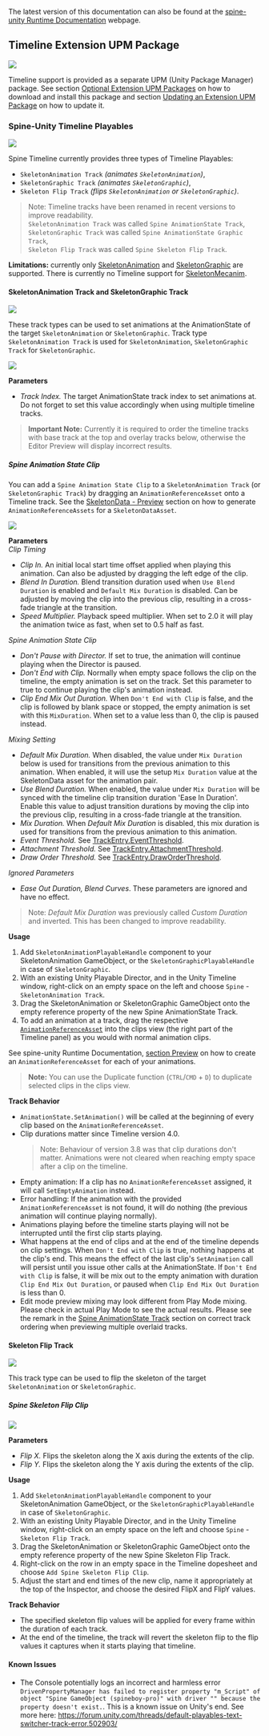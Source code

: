 The latest version of this documentation can also be found at the [spine-unity Runtime Documentation](http://esotericsoftware.com/spine-unity#Timeline-Extension-UPM-Package) webpage.

## Timeline Extension UPM Package

![](timeline.png)

Timeline support is provided as a separate UPM (Unity Package Manager) package. See section [Optional Extension UPM Packages](#Optional-Extension-UPM-Packages) on how to download and install this package and section [Updating an Extension UPM Package](#Updating-an-Extension-UPM-Package) on how to update it.

### Spine-Unity Timeline Playables

![](add-menu.png)

Spine Timeline currently provides three types of Timeline Playables:  
- `SkeletonAnimation Track` *(animates `SkeletonAnimation`)*,
- `SkeletonGraphic Track` *(animates `SkeletonGraphic`)*,
- `Skeleton Flip Track` *(flips `SkeletonAnimation` or `SkeletonGraphic`)*.

> Note: Timeline tracks have been renamed in recent versions to improve readability.  
`SkeletonAnimation Track` was called `Spine AnimationState Track`,  
`SkeletonGraphic Track` was called `Spine AnimationState Graphic Track`,  
`Skeleton Flip Track` was called `Spine Skeleton Flip Track`.

**Limitations:** currently only [SkeletonAnimation](#SkeletonAnimation-Component) and [SkeletonGraphic](#SkeletonGraphic-Component) are supported. There is currently no Timeline support for [SkeletonMecanim](#SkeletonMecanim-Component).

#### SkeletonAnimation Track and SkeletonGraphic Track

![](animationstate-track.png)  

These track types can be used to set animations at the AnimationState of the target `SkeletonAnimation` or `SkeletonGraphic`. Track type `SkeletonAnimation Track` is used for `SkeletonAnimation`, `SkeletonGraphic Track` for `SkeletonGraphic`.

![](animationstate-track-inspector.png)  

**Parameters**
- *Track Index.* The target AnimationState track index to set animations at. Do not forget to set this value accordingly when using multiple timeline tracks.
> **Important Note:** Currently it is required to order the timeline tracks with base track at the top and overlay tracks below, otherwise the Editor Preview will display incorrect results.

##### Spine Animation State Clip

You can add a `Spine Animation State Clip` to a `SkeletonAnimation Track` (or `SkeletonGraphic Track`) by dragging an `AnimationReferenceAsset` onto a Timeline track. See the [SkeletonData - Preview](#Preview) section on how to generate `AnimationReferenceAssets` for a `SkeletonDataAsset`.

![](animationstate-clip-inspector.png)  

**Parameters**  
*Clip Timing*
- *Clip In.* An initial local start time offset applied when playing this animation. Can also be adjusted by dragging the left edge of the clip.
- *Blend In Duration.* Blend transition duration used when `Use Blend Duration` is enabled and `Default Mix Duration` is disabled. Can be adjusted by  moving the clip into the previous clip, resulting in a cross-fade triangle at the transition.
- *Speed Multiplier.* Playback speed multiplier. When set to 2.0 it will play the animation twice as fast, when set to 0.5 half as fast.

*Spine Animation State Clip*
- *Don't Pause with Director.* If set to true, the animation will continue playing when the Director is paused.
- *Don't End with Clip.* Normally when empty space follows the clip on the timeline, the empty animation is set on the track. Set this parameter to true to continue playing the clip's animation instead.
- *Clip End Mix Out Duration.* When `Don't End with Clip` is false, and the clip is followed by blank space or stopped, the empty animation is set with this `MixDuration`. When set to a value less than 0, the clip is paused instead.

*Mixing Setting*
- *Default Mix Duration.* When disabled, the value under `Mix Duration` below is used for transitions from the previous animation to this animation. When enabled, it will use the setup `Mix Duration` value at the SkeletonData asset for the animation pair.
- *Use Blend Duration.* When enabled, the value under `Mix Duration` will be synced with the timeline clip transition duration 'Ease In Duration'. Enable this value to adjust transition durations by moving the clip into the previous clip, resulting in a cross-fade triangle at the transition.
- *Mix Duration.* When *Default Mix Duration* is disabled, this mix duration is used for transitions from the previous animation to this animation.
- *Event Threshold.* See [TrackEntry.EventThreshold](http://esotericsoftware.com/spine-api-reference#TrackEntry-eventThreshold).
- *Attachment Threshold.* See [TrackEntry.AttachmentThreshold](http://esotericsoftware.com/spine-api-reference#TrackEntry-attachmentThreshold).
- *Draw Order Threshold.* See [TrackEntry.DrawOrderThreshold](http://esotericsoftware.com/spine-api-reference#TrackEntry-drawOrderThreshold).

*Ignored Parameters*
- *Ease Out Duration, Blend Curves*. These parameters are ignored and have no effect.

> Note: *Default Mix Duration* was previously called *Custom Duration* and inverted. This has been changed to improve readability.

**Usage**
1. Add `SkeletonAnimationPlayableHandle` component to your SkeletonAnimation GameObject, or the `SkeletonGraphicPlayableHandle` in case of `SkeletonGraphic`.
2. With an existing Unity Playable Director, and in the Unity Timeline window, right-click on an empty space on the left and choose `Spine` - `SkeletonAnimation Track`.
3. Drag the SkeletonAnimation or SkeletonGraphic GameObject onto the empty reference property of the new Spine AnimationState Track.
4. To add an animation at a track, drag the respective [`AnimationReferenceAsset`](#Preview) into the clips view (the right part of the Timeline panel) as you would with normal animation clips.

See spine-unity Runtime Documentation, [section Preview](#Preview) on how to create an `AnimationReferenceAsset` for each of your animations.

> **Note:** You can use the Duplicate function (`CTRL`/`CMD` + `D`) to duplicate selected clips in the clips view.

**Track Behavior**
- `AnimationState.SetAnimation()` will be called at the beginning of every clip based on the `AnimationReferenceAsset`.
- Clip durations matter since Timeline version 4.0.
	> Note: Behaviour of version 3.8 was that clip durations don't matter. Animations were not cleared when reaching empty space after a clip on the timeline.
- Empty animation: If a clip has no `AnimationReferenceAsset` assigned, it will call `SetEmptyAnimation` instead.
- Error handling: If the animation with the provided `AnimationReferenceAsset` is not found, it will do nothing (the previous animation will continue playing normally).
- Animations playing before the timeline starts playing will not be interrupted until the first clip starts playing.
- What happens at the end of clips and at the end of the timeline depends on clip settings. When `Don't End with Clip` is true, nothing happens at the clip's end. This means the effect of the last clip's `SetAnimation` call will persist until you issue other calls at the AnimationState. If `Don't End with Clip` is false, it will be mix out to the empty animation with duration `Clip End Mix Out Duration`, or paused when `Clip End Mix Out Duration` is less than 0.
- Edit mode preview mixing may look different from Play Mode mixing. Please check in actual Play Mode to see the actual results. Please see the remark in the  [Spine AnimationState Track](#Spine-AnimationState-Track) section on correct track ordering when previewing multiple overlaid tracks.

#### Skeleton Flip Track

![](skeleton-flip-track.png)  

This track type can be used to flip the skeleton of the target `SkeletonAnimation` or `SkeletonGraphic`.

##### Spine Skeleton Flip Clip

![](skeleton-flip-clip-inspector.png)  

**Parameters**
- *Flip X.* Flips the skeleton along the X axis during the extents of the clip.
- *Flip Y.* Flips the skeleton along the Y axis during the extents of the clip.

**Usage**
1. Add `SkeletonAnimationPlayableHandle` component to your SkeletonAnimation GameObject, or the `SkeletonGraphicPlayableHandle` in case of `SkeletonGraphic`.
2. With an existing Unity Playable Director, and in the Unity Timeline window, right-click on an empty space on the left and choose `Spine` - `Skeleton Flip Track`.
3. Drag the SkeletonAnimation or SkeletonGraphic GameObject onto the empty reference property of the new Spine Skeleton Flip Track.
4. Right-click on the row in an empty space in the Timeline dopesheet and choose `Add Spine Skeleton Flip Clip`.
5. Adjust the start and end times of the new clip, name it appropriately at the top of the Inspector, and choose the desired FlipX and FlipY values.

**Track Behavior**
- The specified skeleton flip values will be applied for every frame within the duration of each track.
- At the end of the timeline, the track will revert the skeleton flip to the flip values it captures when it starts playing that timeline. 

#### Known Issues
- The Console potentially logs an incorrect and harmless error `DrivenPropertyManager has failed to register property "m_Script" of object "Spine GameObject (spineboy-pro)" with driver "" because the property doesn't exist.`. This is a known issue on Unity's end. See more here: https://forum.unity.com/threads/default-playables-text-switcher-track-error.502903/


